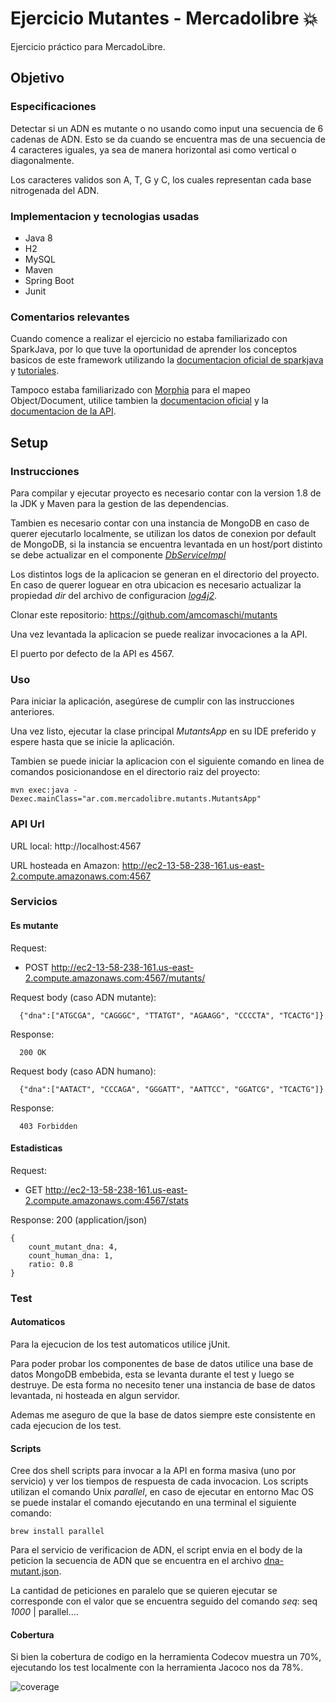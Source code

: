 # Ejercicio Mutantes - Mercadolibre :boom:

Ejercicio práctico para MercadoLibre. 

## Objetivo

### Especificaciones

Detectar si un ADN es mutante o no usando como input una secuencia de 6 cadenas de ADN. Esto se da cuando se encuentra mas de una secuencia de 4 caracteres iguales, ya sea de manera horizontal asi como vertical o diagonalmente.

Los caracteres validos son A, T, G y C, los cuales representan cada base nitrogenada del ADN.

### Implementacion y tecnologias usadas

- Java 8
- H2
- MySQL 
- Maven
- Spring Boot 
- Junit

### Comentarios relevantes
Cuando comence a realizar el ejercicio no estaba familiarizado con SparkJava, por lo que tuve la oportunidad de aprender
los conceptos basicos de este framework utilizando la [documentacion oficial de sparkjava](http://sparkjava.com/documentation) y 
[tutoriales](http://sparkjava.com/tutorials/).

Tampoco estaba familiarizado con [Morphia](https://mongodb.github.io/morphia/) para el mapeo Object/Document, utilice 
tambien la [documentacion oficial](http://mongodb.github.io/morphia/1.3/) y la 
[documentacion de la API](http://mongodb.github.io/morphia/1.3/javadoc/).


## Setup

### Instrucciones
Para compilar y ejecutar proyecto es necesario contar con la version 1.8 de la JDK y Maven para la gestion de las dependencias.

Tambien es necesario contar con una instancia de MongoDB en caso de querer ejecutarlo localmente, se utilizan los datos de conexion por default de MongoDB, 
si la instancia se encuentra levantada en un host/port distinto se debe actualizar en el componente
_[DbServiceImpl](./src/main/java/ar/com/mercadolibre/mutants/services/impl/DbServiceImpl.java)_


Los distintos logs de la aplicacion se generan en el directorio del proyecto.
En caso de querer loguear en otra ubicacion es necesario actualizar la propiedad _*dir*_ del archivo de configuracion _[log4j2](./src/main/resources/log4j2.xml)_.

Clonar este repositorio: https://github.com/amcomaschi/mutants

Una vez levantada la aplicacion se puede realizar invocaciones a la API.

El puerto por defecto de la API es 4567.

### Uso

Para iniciar la aplicación, asegúrese de cumplir con las instrucciones anteriores. 

Una vez listo, ejecutar la clase principal _MutantsApp_ en su IDE preferido y espere hasta que se inicie la aplicación.

Tambien se puede iniciar la aplicacion con el siguiente comando en linea de comandos posicionandose en el directorio raiz
del proyecto:
```
mvn exec:java -Dexec.mainClass="ar.com.mercadolibre.mutants.MutantsApp"
```

### API Url

URL local: http://localhost:4567

URL hosteada en Amazon: http://ec2-13-58-238-161.us-east-2.compute.amazonaws.com:4567

### Servicios
#### Es mutante

Request: 
- POST http://ec2-13-58-238-161.us-east-2.compute.amazonaws.com:4567/mutants/

Request body (caso ADN mutante):

```
  {"dna":["ATGCGA", "CAGGGC", "TTATGT", "AGAAGG", "CCCCTA", "TCACTG"]}
```

Response:

```
  200 OK
```
Request body (caso ADN humano):

```
  {"dna":["AATACT", "CCCAGA", "GGGATT", "AATTCC", "GGATCG", "TCACTG"]}
```

Response:

```
  403 Forbidden
```

#### Estadisticas

Request: 
- GET http://ec2-13-58-238-161.us-east-2.compute.amazonaws.com:4567/stats

Response: 200 (application/json)

```
{
    count_mutant_dna: 4,
    count_human_dna: 1,
    ratio: 0.8
}
```

### Test

#### Automaticos

Para la ejecucion de los test automaticos utilice jUnit.

Para poder probar los componentes de base de datos utilice una base de datos MongoDB embebida, esta se levanta durante 
el test y luego se destruye.
De esta forma no necesito tener una instancia de base de datos levantada, ni hosteada en algun servidor.

Ademas me aseguro de que la base de datos siempre este consistente en cada ejecucion de los test.

#### Scripts

Cree dos shell scripts para invocar a la API en forma masiva (uno por servicio) y ver los tiempos de respuesta de cada 
invocacion.
Los scripts utilizan el comando Unix _parallel_, en caso de ejecutar en entorno Mac OS se puede instalar el comando 
ejecutando en una terminal el siguiente comando: 

```
brew install parallel
```

Para el servicio de verificacion de ADN, el script envia en el body de la peticion la secuencia de ADN que se encuentra
en el archivo [dna-mutant.json](./scripts/invoke-mutants.sh).

La cantidad de peticiones en paralelo que se quieren ejecutar se corresponde con el valor que se encuentra seguido del 
comando _seq_: seq *1000* | parallel....

#### Cobertura

Si bien la cobertura de codigo en la herramienta Codecov muestra un 70%, ejecutando los test localmente con la herramienta
Jacoco nos da 78%.

![coverage](./doc/images/coverage.png)
